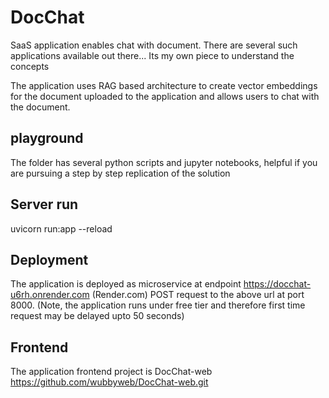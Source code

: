 # DocChat
SaaS application enables chat with document.  There are several such applications available out there... Its my own piece to understand the concepts

The application uses RAG based architecture to create vector embeddings for the document uploaded to the application and allows users to chat with the document. 

## playground
The folder has several python scripts and jupyter notebooks, helpful if you are pursuing a step by step replication of the solution

## Server run
uvicorn run:app --reload

## Deployment

The application is deployed as microservice at endpoint https://docchat-u6rh.onrender.com  (Render.com)
POST request to the above url at port 8000.  (Note, the application runs under free tier and therefore first time request may be delayed upto 50 seconds)

## Frontend 

The application frontend project is DocChat-web https://github.com/wubbyweb/DocChat-web.git 

